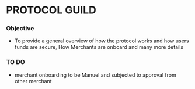 # PROTOCOL GUILD

### Objective
- To provide a general overview of how the protocol works and how users funds are secure, How Merchants are onboard and many more details


### TO DO

- merchant onboarding to be Manuel and subjected to approval from other merchant